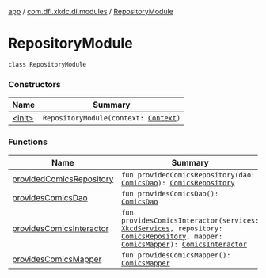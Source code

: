 [app](../../index.md) / [com.dfl.xkdc.di.modules](../index.md) / [RepositoryModule](./index.md)

# RepositoryModule

`class RepositoryModule`

### Constructors

| Name | Summary |
|---|---|
| [&lt;init&gt;](-init-.md) | `RepositoryModule(context: `[`Context`](https://developer.android.com/reference/android/content/Context.html)`)` |

### Functions

| Name | Summary |
|---|---|
| [providedComicsRepository](provided-comics-repository.md) | `fun providedComicsRepository(dao: `[`ComicsDao`](../../com.dfl.xkdc.repository/-comics-dao/index.md)`): `[`ComicsRepository`](../../com.dfl.xkdc.repository/-comics-repository/index.md) |
| [providesComicsDao](provides-comics-dao.md) | `fun providesComicsDao(): `[`ComicsDao`](../../com.dfl.xkdc.repository/-comics-dao/index.md) |
| [providesComicsInteractor](provides-comics-interactor.md) | `fun providesComicsInteractor(services: `[`XkcdServices`](../../com.dfl.xkdc.network/-xkcd-services/index.md)`, repository: `[`ComicsRepository`](../../com.dfl.xkdc.repository/-comics-repository/index.md)`, mapper: `[`ComicsMapper`](../../com.dfl.xkdc.mapper/-comics-mapper/index.md)`): `[`ComicsInteractor`](../../com.dfl.xkdc.interactor/-comics-interactor/index.md) |
| [providesComicsMapper](provides-comics-mapper.md) | `fun providesComicsMapper(): `[`ComicsMapper`](../../com.dfl.xkdc.mapper/-comics-mapper/index.md) |
